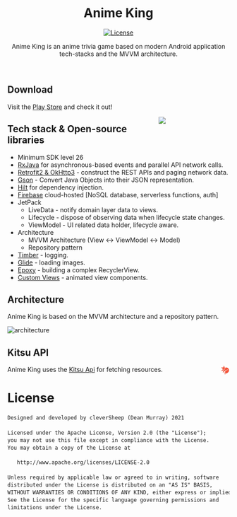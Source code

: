 <h1 align="center">Anime King</h1>

<p align="center">
  <a href="https://opensource.org/licenses/Apache-2.0"><img alt="License" src="https://img.shields.io/badge/License-Apache%202.0-blue.svg"/></a> 
</p>

<p align="center">  
Anime King is an anime trivia game based on modern Android application tech-stacks and the MVVM architecture.<br>
</p>
</br>

## Download
Visit the [Play Store](https://play.google.com/store/apps/details?id=com.murrayde.animekingandroid) and check it out!


<img src="main_screen_preview.gif" align="right" width="32%"/>

## Tech stack & Open-source libraries
- Minimum SDK level 26
- [RxJava](https://github.com/ReactiveX/RxJava) for asynchronous-based events and parallel API network calls.
- [Retrofit2 & OkHttp3](https://github.com/square/retrofit) - construct the REST APIs and paging network data.
- [Gson](https://github.com/google/gson) - Convert Java Objects into their JSON representation.
- [Hilt](https://developer.android.com/training/dependency-injection/hilt-android) for dependency injection.
- [Firebase](https://firebase.google.com/docs/build) cloud-hosted [NoSQL database, serverless functions, auth]
- JetPack
  - LiveData - notify domain layer data to views.
  - Lifecycle - dispose of observing data when lifecycle state changes.
  - ViewModel - UI related data holder, lifecycle aware.
- Architecture
  - MVVM Architecture (View <-> ViewModel <-> Model)
  - Repository pattern
- [Timber](https://github.com/JakeWharton/timber) - logging.
- [Glide](https://github.com/bumptech/glide) - loading images.
- [Epoxy](https://github.com/airbnb/epoxy) - building a complex RecyclerView.
- [Custom Views](https://developer.android.com/guide/topics/ui/custom-components) - animated view components.


## Architecture
Anime King is based on the MVVM architecture and a repository pattern.

![architecture](https://user-images.githubusercontent.com/24237865/77502018-f7d36000-6e9c-11ea-92b0-1097240c8689.png)

## Kitsu API

<img src="kitsu.png" align="right" width="4%"/>

Anime King uses the [Kitsu Api](https://kitsu.docs.apiary.io/) for fetching resources.<br>


# License
```xml
Designed and developed by cleverSheep (Dean Murray) 2021

Licensed under the Apache License, Version 2.0 (the "License");
you may not use this file except in compliance with the License.
You may obtain a copy of the License at

   http://www.apache.org/licenses/LICENSE-2.0

Unless required by applicable law or agreed to in writing, software
distributed under the License is distributed on an "AS IS" BASIS,
WITHOUT WARRANTIES OR CONDITIONS OF ANY KIND, either express or implied.
See the License for the specific language governing permissions and
limitations under the License.
```
